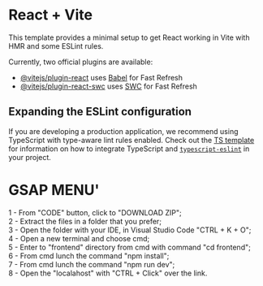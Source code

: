 # React + Vite

This template provides a minimal setup to get React working in Vite with HMR and some ESLint rules.

Currently, two official plugins are available:

- [@vitejs/plugin-react](https://github.com/vitejs/vite-plugin-react/blob/main/packages/plugin-react) uses [Babel](https://babeljs.io/) for Fast Refresh
- [@vitejs/plugin-react-swc](https://github.com/vitejs/vite-plugin-react/blob/main/packages/plugin-react-swc) uses [SWC](https://swc.rs/) for Fast Refresh

## Expanding the ESLint configuration

If you are developing a production application, we recommend using TypeScript with type-aware lint rules enabled. Check out the [TS template](https://github.com/vitejs/vite/tree/main/packages/create-vite/template-react-ts) for information on how to integrate TypeScript and [`typescript-eslint`](https://typescript-eslint.io) in your project.


# GSAP MENU'
1 - From "CODE" button, click to "DOWNLOAD ZIP"; <br>
2 - Extract the files in a folder that you prefer; <br>
3 - Open the folder with your IDE, in Visual Studio Code "CTRL + K + O"; <br>
4 - Open a new terminal and choose cmd; <br>
5 - Enter to "frontend" directory from cmd with command "cd frontend"; <br>
6 - From cmd lunch the command "npm install"; <br>
7 - From cmd lunch the command "npm run dev"; <br>
8 - Open the "localahost" with "CTRL + Click" over the link. 
